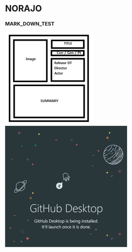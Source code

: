 # NORAJO
### MARK_DOWN_TEST  
![Content](https://github.com/hykim-king/NORAJO/blob/main/a.png "content")
![깃허브](https://github.com/notlelis/PCWK_MARKDOWN/blob/main/%EA%B9%83%ED%97%88%EB%B8%8C%20%EC%9D%BC%EB%9F%AC%EC%8A%A4%ED%8A%B8.png "github")  


